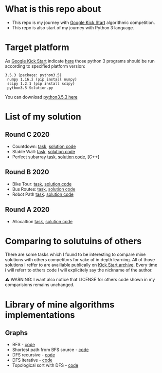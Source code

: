 # What is this repo about

- This repo is my journey with [Google Kick Start](https://codingcompetitions.withgoogle.com/kickstart) algorithmic competition.
- This repo is also start of my journey with Python 3 language.

# Target platform

As [Google Kick Start](https://codingcompetitions.withgoogle.com/kickstart) indicate [here](https://codingcompetitions.withgoogle.com/kickstart/faq#what-are-the-stack-size-limits) those python 3 programs should be run according to specified platform version:

```
3.5.3 (package: python3.5)
 numpy 1.16.2 (pip install numpy)
 scipy 1.2.1 (pip install scipy)
 python3.5 Solution.py
```
You can download [python3.5.3 here](https://www.python.org/downloads/release/python-353/)

# List of my solution

## Round C 2020

- Countdown: [task](https://codingcompetitions.withgoogle.com/kickstart/round/000000000019ff43/00000000003380d2), [solution code](https://github.com/hubert-wojtowicz/google-kick-start-competition/blob/master/2020-round-c/countdown-5pts-7pts/cuntdown.py)
- Stable Wall: [task](https://codingcompetitions.withgoogle.com/kickstart/round/000000000019ff43/00000000003379bb), [solution code](https://github.com/hubert-wojtowicz/google-kick-start-competition/blob/master/2020-round-c/stable-wall-8pts-13pts/stable-wall.py)
- Perfect subarray [task](https://codingcompetitions.withgoogle.com/kickstart/round/000000000019ff43/00000000003381cb), [solution code](https://github.com/hubert-wojtowicz/google-kick-start-notebook/blob/master/2020-round-c/perfect-subrarray-10pts-19pts/perfect-subarray.cpp), [C++]

## Round B 2020

- Bike Tour: [task](https://codingcompetitions.withgoogle.com/kickstart/round/000000000019ffc8/00000000002d82e6), [solution code](https://github.com/hubert-wojtowicz/google-kick-start-competition/blob/master/2020-round-b/bike-tour-5pts-7pts/bike-tour-5pts-7pts.py)
- Bus Routes: [task](https://codingcompetitions.withgoogle.com/kickstart/round/000000000019ffc8/00000000002d83bf), [solution code](https://github.com/hubert-wojtowicz/google-kick-start-competition/blob/master/2020-round-b/bus-routes-10pts-13pts/bus-routes-10pts-13pts.py)
- Robot Path [task](https://codingcompetitions.withgoogle.com/kickstart/round/000000000019ffc8/00000000002d83dc). [solution code](https://github.com/hubert-wojtowicz/google-kick-start-competition/blob/master/2020-round-b/robot-path-decoding-11pts-16pts/robot-path-decoding.py)

## Round A 2020

- Allocaltion [task](https://codingcompetitions.withgoogle.com/kickstart/round/000000000019ffc7/00000000001d3f56), [solution code](https://github.com/hubert-wojtowicz/google-kick-start-competition/blob/master/2020-round-a/allocation-5pts-7pts/allocation.py)


# Comparing to solutuins of others

There are some tasks which I found to be interesting to compare mine solutions with others competitors for sake of in depth learning.
All of those solutions I reffer to are availiable publically on [Kick Start archive](https://codingcompetitions.withgoogle.com/kickstart/archive).
Every time i will referr to others code I will explicitely say the nickname of the author. 

⚠️ WARNING: I want also notice that LICENSE for others code shown in my comparisions remains unchanged.

# Library of mine algorithms implementations

## Graphs
 - BFS - [code](https://github.com/hubert-wojtowicz/google-kick-start-notebook/blob/master/helpers/graphs/bfs.py)
 - Shortest path from BFS source - [code](https://github.com/hubert-wojtowicz/google-kick-start-notebook/blob/master/helpers/graphs/bfs.py)
 - DFS recursive - [code](https://github.com/hubert-wojtowicz/google-kick-start-notebook/blob/master/helpers/graphs/dfs-recursion.py)
 - DFS iterative - [code](https://github.com/hubert-wojtowicz/google-kick-start-notebook/blob/master/helpers/graphs/dfs-iterative.py)
 - Topological sort with DFS - [code](https://github.com/hubert-wojtowicz/google-kick-start-notebook/blob/master/helpers/graphs/topological-sort.py)